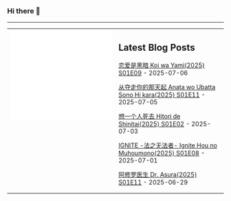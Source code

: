 ### Hi there 👋

<!--
**etng/etng** is a ✨ _special_ ✨ repository because its `README.md` (this file) appears on your GitHub profile.

Here are some ideas to get you started:

- 🔭 I’m currently working on ...
- 🌱 I’m currently learning ...
- 👯 I’m looking to collaborate on ...
- 🤔 I’m looking for help with ...
- 💬 Ask me about ...
- 📫 How to reach me: ...
- 😄 Pronouns: ...
- ⚡ Fun fact: ...
-->


---

<table>
<tr>
<td valign="top" width="50%">
<img src="metrics.svg" alt="Metric" />
</td>
<td valign="top" width="50%">

## Latest Blog Posts
<!-- blog start -->
[恋爱是黑暗 Koi wa Yami(2025) S01E09](http://www.fanxinzhui.com/rr/2622#S01E09) - 2025-07-06

[从夺走你的那天起 Anata wo Ubatta Sono Hi kara(2025) S01E11](http://www.fanxinzhui.com/rr/2623#S01E11) - 2025-07-05

[想一个人死去 Hitori de Shinitai(2025) S01E02](http://www.fanxinzhui.com/rr/2628#S01E02) - 2025-07-03

[IGNITE -法之无法者- Ignite Hou no Muhoumono(2025) S01E08](http://www.fanxinzhui.com/rr/2621#S01E08) - 2025-07-01

[阿修罗医生 Dr. Asura(2025) S01E11](http://www.fanxinzhui.com/rr/2619#S01E11) - 2025-06-29
<!-- blog end -->

</td></tr></table>

